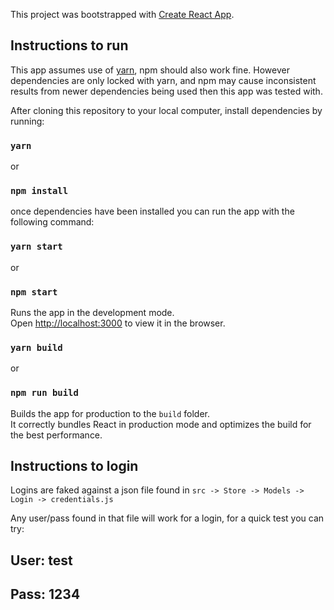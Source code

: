 This project was bootstrapped with [Create React App](https://github.com/facebookincubator/create-react-app).

## Instructions to run

This app assumes use of [yarn](https://yarnpkg.com/), npm should also work fine.  However dependencies are only locked with yarn, and npm may cause inconsistent results from newer dependencies being used then this app was tested with.

After cloning this repository to your local computer, install dependencies by running:

### `yarn`
or
### `npm install`

once dependencies have been installed you can run the app with the following command:

### `yarn start`
or
### `npm start`

Runs the app in the development mode.<br>
Open [http://localhost:3000](http://localhost:3000) to view it in the browser.


### `yarn build`
or
### `npm run build`

Builds the app for production to the `build` folder.<br>
It correctly bundles React in production mode and optimizes the build for the best performance.

## Instructions to login

Logins are faked against a json file found in `src -> Store -> Models -> Login -> credentials.js`

Any user/pass found in that file will work for a login, for a quick test you can try:

## User: test
## Pass: 1234